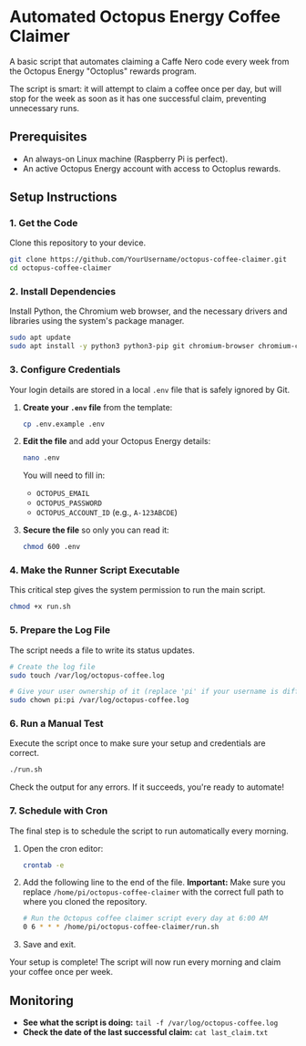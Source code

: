 # Automated Octopus Energy Coffee Claimer

A basic script that automates claiming a Caffe Nero code every week from the Octopus Energy "Octoplus" rewards program.

The script is smart: it will attempt to claim a coffee once per day, but will stop for the week as soon as it has one successful claim, preventing unnecessary runs.

## Prerequisites

*   An always-on Linux machine (Raspberry Pi is perfect).
*   An active Octopus Energy account with access to Octoplus rewards.

## Setup Instructions

### 1. Get the Code

Clone this repository to your device.

```bash
git clone https://github.com/YourUsername/octopus-coffee-claimer.git
cd octopus-coffee-claimer
```

### 2. Install Dependencies

Install Python, the Chromium web browser, and the necessary drivers and libraries using the system's package manager.

```bash
sudo apt update
sudo apt install -y python3 python3-pip git chromium-browser chromium-chromedriver python3-selenium
```

### 3. Configure Credentials

Your login details are stored in a local `.env` file that is safely ignored by Git.

1.  **Create your `.env` file** from the template:
    ```bash
    cp .env.example .env
    ```

2.  **Edit the file** and add your Octopus Energy details:
    ```bash
    nano .env
    ```
    You will need to fill in:
    *   `OCTOPUS_EMAIL`
    *   `OCTOPUS_PASSWORD`
    *   `OCTOPUS_ACCOUNT_ID` (e.g., `A-123ABCDE`)

3.  **Secure the file** so only you can read it:
    ```bash
    chmod 600 .env
    ```

### 4. Make the Runner Script Executable

This critical step gives the system permission to run the main script.

```bash
chmod +x run.sh
```

### 5. Prepare the Log File

The script needs a file to write its status updates.

```bash
# Create the log file
sudo touch /var/log/octopus-coffee.log

# Give your user ownership of it (replace 'pi' if your username is different)
sudo chown pi:pi /var/log/octopus-coffee.log
```

### 6. Run a Manual Test

Execute the script once to make sure your setup and credentials are correct.

```bash
./run.sh
```

Check the output for any errors. If it succeeds, you're ready to automate!

### 7. Schedule with Cron

The final step is to schedule the script to run automatically every morning.

1.  Open the cron editor:
    ```bash
    crontab -e
    ```

2.  Add the following line to the end of the file. **Important:** Make sure you replace `/home/pi/octopus-coffee-claimer` with the correct full path to where you cloned the repository.

    ```bash
    # Run the Octopus coffee claimer script every day at 6:00 AM
    0 6 * * * /home/pi/octopus-coffee-claimer/run.sh
    ```

3.  Save and exit.

Your setup is complete! The script will now run every morning and claim your coffee once per week.

## Monitoring

*   **See what the script is doing:** `tail -f /var/log/octopus-coffee.log`
*   **Check the date of the last successful claim:** `cat last_claim.txt`
